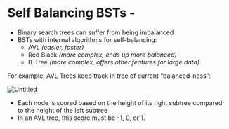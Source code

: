 # Self Balancing BSTs -

- Binary search trees can suffer from being imbalanced
- BSTs with internal algorithms for self-balancing:
    - AVL *(easier, faster)*
    - Red Black *(more complex, ends up more balanced)*
    - B-Tree *(more complex, offers other features for large data)*

For example, AVL Trees keep track in tree of current “balanced-ness”:

![Untitled](https://lessons.springboard.com/image/https%3A%2F%2Fs3-us-west-2.amazonaws.com%2Fsecure.notion-static.com%2F1b691dc9-8bf8-44c7-81b4-16c48033c666%2FUntitled.png?table=block&id=eea82fca-d704-4f79-983b-ec74dc0a8970&spaceId=163f1722-85e9-4a3c-adba-457a91094f00&width=960&userId=&cache=v2)

- Each node is scored based on the height of its right subtree compared to the height of the left subtree
- In an AVL tree, this score must be -1, 0, or 1.
